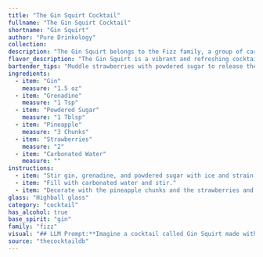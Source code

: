 ```yaml
---
title: "The Gin Squirt Cocktail"
fullname: "The Gin Squirt Cocktail"
shortname: "Gin Squirt"
author: "Pure Drinkology"
collection:
description: "The Gin Squirt belongs to the Fizz family, a group of carbonated cocktails with a creamy texture.  While its exact origin is unknown, it likely emerged in the 1920s during the American Prohibition era, utilizing readily available ingredients and mimicking the popularity of fizzy drinks. "
flavor_description: "The Gin Squirt is a vibrant and refreshing cocktail.  The juniper-forward gin dances with the sweet, tart grenadine and the subtle sweetness of the powdered sugar. Pineapple adds a juicy, tropical element, balanced by the bright acidity of the strawberries.  A lively fizziness from the carbonated water completes the experience, leaving you with a clean and satisfying finish. "
bartender_tips: "Muddle strawberries with powdered sugar to release their sweetness. Use fresh pineapple juice, not canned, for a more vibrant flavor. Add a dash of grenadine at the end for a beautiful color gradient. Don't over-shake - you want a light, bubbly texture. Garnish with a strawberry slice and pineapple wedge for a tropical touch. "
ingredients:
  - item: "Gin"
    measure: "1.5 oz"
  - item: "Grenadine"
    measure: "1 Tsp"
  - item: "Powdered Sugar"
    measure: "1 Tblsp"
  - item: "Pineapple"
    measure: "3 Chunks"
  - item: "Strawberries"
    measure: "2"
  - item: "Carbonated Water"
    measure: ""
instructions:
  - item: "Stir gin, grenadine, and powdered sugar with ice and strain into a highball glass over ice cubes."
  - item: "Fill with carbonated water and stir."
  - item: "Decorate with the pineapple chunks and the strawberries and serve."
glass: "Highball glass"
category: "cocktail"
has_alcohol: true
base_spirit: "gin"
family: "fizz"
visual: "## LLM Prompt:**Imagine a cocktail called Gin Squirt made with gin, grenadine, powdered sugar, pineapple, strawberries, and carbonated water. Describe the appearance of this cocktail, focusing on its color, texture, and any visible elements.****Here are some prompts to consider:*** **Color:** Is the cocktail primarily red, pink, orange, or a blend of these? Does it have a cloudy or clear appearance? * **Texture:** Is it a smooth, silky liquid, or does it have a foamy or bubbly head? Are there any visible chunks or particles from the fruit?* **Visible elements:** Are there slices of pineapple or strawberry floating in the drink? Is the powdered sugar dissolved or visible as a dusting on top? **Example output:**The Gin Squirt is a vibrant, blush-pink cocktail with a delicate, almost milky texture. A layer of froth sits atop the drink, faintly tinged with a coral hue.  Tiny flecks of strawberry pulp dance in the light, while a slice of pineapple rests on the rim, adding a touch of tropical flair.  A fine dusting of powdered sugar rests upon the surface, like a delicate snowfall. "
source: "thecocktaildb"
---
```


